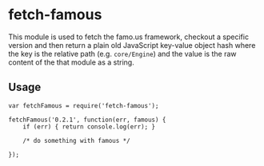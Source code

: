 fetch-famous
============

This module is used to fetch the famo.us framework, checkout a specific version
and then return a plain old JavaScript key-value object hash where the key is 
the relative path (e.g. `core/Engine`) and the value is the raw content 
of the that module as a string.

Usage
-----

```
var fetchFamous = require('fetch-famous');

fetchFamous('0.2.1', function(err, famous) {
    if (err) { return console.log(err); }

    /* do something with famous */

});
```
